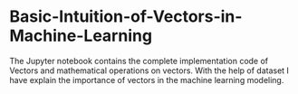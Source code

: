 # Basic-Intuition-of-Vectors-in-Machine-Learning
The Jupyter notebook  contains the complete implementation code of Vectors and mathematical operations on vectors. With the help of dataset I have explain the importance of vectors in the machine learning modeling.   
